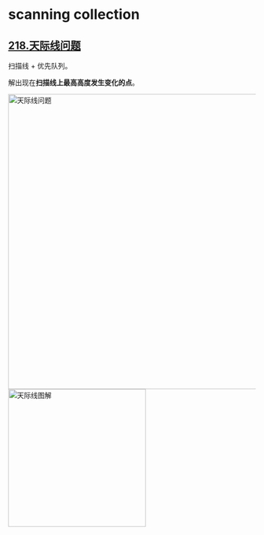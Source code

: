 # scanning collection

## [218.天际线问题](../218.天际线问题.java)

扫描线 + 优先队列。

解出现在**扫描线上最高高度发生变化的点**。

<img alt="天际线问题" src="https://assets.leetcode.com/uploads/2020/12/01/merged.jpg" width="600" />

<img alt="天际线图解" src="https://pic.leetcode-cn.com/1626143638-AbMTRj-image.png" width="280" />

